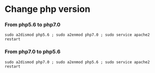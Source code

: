 # Change php version

### From php5.6 to php7.0
```{r, engine='bash', count_lines}
sudo a2dismod php5.6 ; sudo a2enmod php7.0 ; sudo service apache2 restart
```

### From php7.0 to php5.6
```{r, engine='bash', count_lines}
sudo a2dismod php7.0 ; sudo a2enmod php5.6 ; sudo service apache2 restart
```
